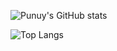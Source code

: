 ![Punuy's GitHub stats](https://github-readme-stats.vercel.app/api?username=Punuy&show_icons=true&theme=highcontrast)

![Top Langs](https://github-readme-stats.vercel.app/api/top-langs/?username=Punuy&layout=demo)
